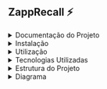## ZappRecall :zap:

<details>
<summary>Documentação do Projeto</summary>
O Zapprecall é uma ferramenta de flashcards que ajuda a treinar a memória com as metodologias Active Recall e Spaced Repetition. Com ele, é possível identificar quais conteúdos precisam de mais prática para serem memorizados de forma eficiente.
</details>
<details>
<summary>Instalação</summary>

Para rodar o projeto, primeiro clone este repositório usando o comando:

```
git clone https://github.com/seu-usuario/nome-do-projeto.git
```
Em seguida, instale as dependências usando o gerenciador de pacotes de sua escolha. Recomendamos o uso do npm:
  
```
npm install
```
</details>
<details>
<summary>Utilização</summary>

Para rodar o projeto em um servidor de desenvolvimento, execute o seguinte comando:

```
npm start
```
Isso irá iniciar um servidor de desenvolvimento em localhost:3000, onde você pode visualizar a aplicação em seu navegador.
</details>
<details>
<summary>Tecnologias Utilizadas</summary>

    React
    JavaScript
    Styled Components

</details>
<details>
<summary>Estrutura do Projeto</summary>

A estrutura do projeto é organizada da seguinte maneira:

  - `public/`: contém o arquivo HTML principal e outros arquivos estáticos como imagens e ícones.
- `src/`: contém o código-fonte da aplicação.
  - `components/`: contém os componentes React reutilizáveis que compõem a interface da aplicação.
  - `styles/`: contém os arquivos de estilização em Styled Components.
  </details>
  <details>
  <summary>Diagrama</summary>
  <img src="./src/assets/img/ZappRecallDiagram.png" alt="texto alternativo" />
   </details>
